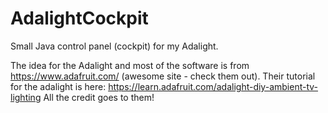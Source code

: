 # AdalightCockpit

Small Java control panel (cockpit) for my Adalight.

The idea for the Adalight and most of the software is from https://www.adafruit.com/ (awesome site - check them out).
Their tutorial for the adalight is here: https://learn.adafruit.com/adalight-diy-ambient-tv-lighting
All the credit goes to them!
